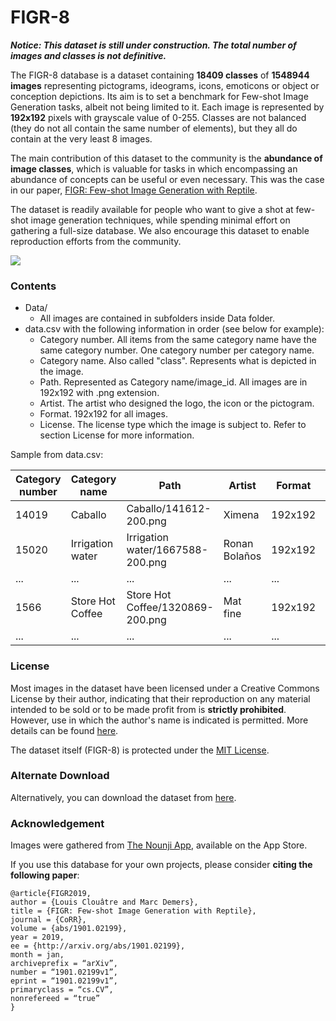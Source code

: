 # FIGR-8

___Notice: This dataset is still under construction. The total number of images and classes is not definitive.___

The FIGR-8 database is a dataset containing __18409 classes__ of __1548944 images__ representing pictograms, ideograms, icons, emoticons or object or conception depictions. Its aim is to set a benchmark for Few-shot Image Generation tasks, albeit not being limited to it. Each image is represented by __192x192__ pixels with grayscale value of 0-255. Classes are not balanced (they do not all contain the same number of elements), but they all do contain at the very least 8 images.

The main contribution of this dataset to the community is the __abundance of image classes__, which is valuable for tasks in which encompassing an abundance of concepts can be useful or even necessary. This was the case in our paper, [FIGR: Few-shot Image Generation with Reptile](https://arxiv.org/abs/1901.02199 "arxiv link").

The dataset is readily available for people who want to give a shot at few-shot image generation techniques, while spending minimal effort on gathering a full-size database. We also encourage this dataset to enable reproduction efforts from the community.

![](dataset_explanation.png)

### Contents

+ Data/
    + All images are contained in subfolders inside Data folder.
+ data.csv with the following information in order (see below for example):
    + Category number. All items from the same category name have the same category number. One category number per category name.
    + Category name. Also called "class". Represents what is depicted in the image.
    + Path. Represented as Category name/image_id. All images are in 192x192 with .png extension.
	+ Artist. The artist who designed the logo, the icon or the pictogram.
	+ Format. 192x192 for all images.
	+ License. The license type which the image is subject to. Refer to section License for more information.

Sample from data.csv:

| Category number  | Category name | Path | Artist | Format	 | License |
| ------------- | ------------- | ------------- | ------------- | ------------- | ------------- |
| 14019  | Caballo | Caballo/141612-200.png | Ximena  | 192x192 | Creative Commons  |
| 15020 | Irrigation water | Irrigation water/1667588-200.png | Ronan Bolaños | 192x192 | Creative Commons  |
|...|...|...|...|...|...|
| 1566 | Store Hot Coffee | Store Hot Coffee/1320869-200.png | Mat fine | 192x192 | Creative Commons  |
|...|...|...|...|...|...|

### License

Most images in the dataset have been licensed under a Creative Commons License by their author, indicating that their reproduction on any material intended to be sold or to be made profit from is **strictly prohibited**. However, use in which the author&apos;s name is indicated is permitted. More details can be found [here](https://creativecommons.org/licenses/by/3.0/us/legalcode "Creative Commons 3.0").

The dataset itself (FIGR-8) is protected under the [MIT License](https://opensource.org/licenses/MIT "MIT License").

### Alternate Download

Alternatively, you can download the dataset from [here](http://bit.ly/FIGR-8 "FIGR-8 GoogleDrive").

### Acknowledgement

Images were gathered from [The Nounji App](https://thenounproject.com/nounji/ "Nounji"), available on the App Store.

If you use this database for your own projects, please consider __citing the following paper__:

	@article{FIGR2019,
	author = {Louis Clouâtre and Marc Demers},
	title = {FIGR: Few-shot Image Generation with Reptile},
	journal = {CoRR},
	volume = {abs/1901.02199},
	year = 2019,
	ee = {http://arxiv.org/abs/1901.02199},
	month = jan,
	archiveprefix = “arXiv”,
	number = “1901.02199v1”,
	eprint = “1901.02199v1”,
	primaryclass = “cs.CV”,
	nonrefereed = “true”
	}
